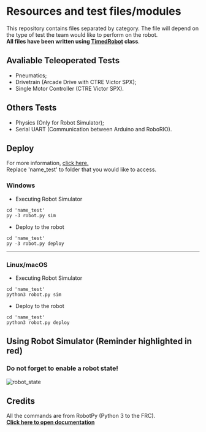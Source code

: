 # Resources and test files/modules

This repository contains files separated by category. The file will depend on the type of test the team would like to perform on the robot.
<br>**All files have been written using <a href="https://robotpy.readthedocs.io/projects/wpilib/en/latest/wpilib/TimedRobot.html">TimedRobot</a> class**.
## Avaliable Teleoperated Tests
- Pneumatics;
- Drivetrain (Arcade Drive with CTRE Victor SPX);
- Single Motor Controller (CTRE Victor SPX).
## Others Tests
- Physics (Only for Robot Simulator);
- Serial UART (Communication between Arduino and RoboRIO).
## Deploy
For more information, <a href="https://robotpy.readthedocs.io/en/stable/guide/deploy.html">click here.</a><br>
Replace 'name_test' to folder that you would like to access.
### Windows
- Executing Robot Simulator
```
cd 'name_test'
py -3 robot.py sim
```
- Deploy to the robot
```
cd 'name_test'
py -3 robot.py deploy
```
---
### Linux/macOS
- Executing Robot Simulator
```
cd 'name_test'
python3 robot.py sim
```
- Deploy to the robot
```
cd 'name_test'
python3 robot.py deploy
```
## Using Robot Simulator (Reminder highlighted in red)
### Do not forget to enable a robot state!<br>
![robot_state](https://user-images.githubusercontent.com/73722088/161405945-4b1c07eb-d35c-4ab3-ae5f-e23df67c188e.png)
## Credits
All the commands are from RobotPy (Python 3 to the FRC).<br>
**<a href="https://robotpy.readthedocs.io/en/stable/index.html">Click here to open documentation</a>**
